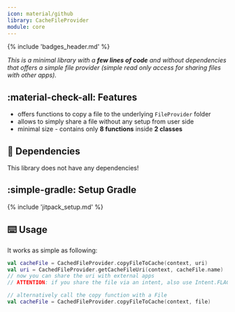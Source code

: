 ```yaml
---
icon: material/github
library: CacheFileProvider
module: core
---
```


{% include 'badges_header.md' %}

<i>This is a minimal library with a **few lines of code** and without dependencies that offers a simple file provider (simple read only access for sharing files with other apps).</i>

## :material-check-all: Features

* offers functions to copy a file to the underlying `FileProvider` folder
* allows to simply share a file without any setup from user side
* minimal size - contains only **8 functions** inside **2 classes**

## :link: Dependencies

This library does not have any dependencies!

## :simple-gradle: Setup Gradle

{% include 'jitpack_setup.md' %}

## :keyboard: Usage

It works as simple as following:

```kotlin
val cacheFile = CachedFileProvider.copyFileToCache(context, uri)
val uri = CachedFileProvider.getCacheFileUri(context, cacheFile.name)
// now you can share the uri with external apps
// ATTENTION: if you share the file via an intent, also use Intent.FLAG_GRANT_READ_URI_PERMISSION

// alternatively call the copy function with a File
val cacheFile = CachedFileProvider.copyFileToCache(context, file)
```